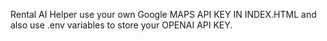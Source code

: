 Rental AI Helper use your own Google MAPS API KEY IN INDEX.HTML and also use .env variables to store your OPENAI API KEY. 
